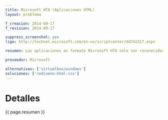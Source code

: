 ```yaml
---
title: Microsoft HTA (Aplicaciones HTML)
layout: problema

f_creacion: 2014-09-17
f_revision: 2014-09-17

suppress_screenshot: yes
liga: http://technet.microsoft.com/en-us/scriptcenter/dd742317.aspx

resumen: Las aplicaciones en formato Microsoft HTA sólo son reconocidas por Internet Explorer y, por lo tanto, sólo bajo Windows. Bajo Windows tampoco funcionan en navegadores libres.

proveedor: Microsoft

alternativas: ['virtualbox/windows']
soluciones: ['rediseno-html-css']
---
```


# Detalles

{{ page.resumen }}

